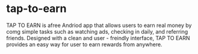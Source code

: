 # tap-to-earn
TAP TO EARN is afree Andriod app that allows users to earn real money by comg simple tasks such as watching ads, checking in daily, and referring friends. Designed with a clean and user - freindly interface, TAP TO EARN provides an easy way for user to earn rewards from anywhere.
